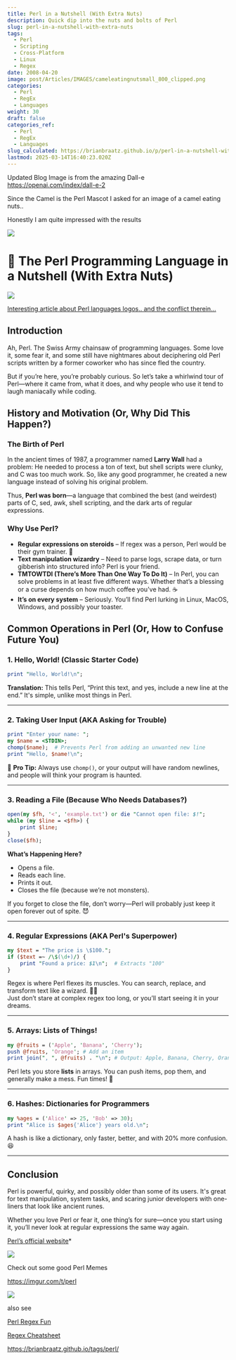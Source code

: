 ```yaml
---
title: Perl in a Nutshell (With Extra Nuts)
description: Quick dip into the nuts and bolts of Perl
slug: perl-in-a-nutshell-with-extra-nuts
tags:
  - Perl
  - Scripting
  - Cross-Platform
  - Linux
  - Regex
date: 2008-04-20
image: post/Articles/IMAGES/cameleatingnutsmall_800_clipped.png
categories:
  - Perl
  - RegEx
  - Languages
weight: 30
draft: false
categories_ref:
  - Perl
  - RegEx
  - Languages
slug_calculated: https://brianbraatz.github.io/p/perl-in-a-nutshell-with-extra-nuts
lastmod: 2025-03-14T16:40:23.020Z
---
```

Updated Blog Image is from the amazing Dall-e\
<https://openai.com/index/dall-e-2>

Since the Camel is the Perl Mascot I asked for an image of a camel eating nuts..

Honestly I am quite impressed with the results

![](/post/Articles/IMAGES/cameleatingnutsmall_800_clipped.png)

# 🐪 The Perl Programming Language in a Nutshell (With Extra Nuts)

![](/post/Articles/perl/Pasted%20image%2020250201062155.jpg)

[Interesting article about Perl languages logos.. and the conflict therein... ](https://neilb.org/2020/12/04/perl-and-camels.html)

## Introduction

Ah, Perl. The Swiss Army chainsaw of programming languages. Some love it, some fear it, and some still have nightmares about deciphering old Perl scripts written by a former coworker who has since fled the country.

But if you’re here, you’re probably curious. So let’s take a whirlwind tour of Perl—where it came from, what it does, and why people who use it tend to laugh maniacally while coding.

## History and Motivation (Or, Why Did This Happen?)

### The Birth of Perl

In the ancient times of 1987, a programmer named **Larry Wall** had a problem: He needed to process a ton of text, but shell scripts were clunky, and C was too much work. So, like any good programmer, he created a new language instead of solving his original problem.

Thus, **Perl was born**—a language that combined the best (and weirdest) parts of C, sed, awk, shell scripting, and the dark arts of regular expressions.

### Why Use Perl?

* **Regular expressions on steroids** – If regex was a person, Perl would be their gym trainer. 💪
* **Text manipulation wizardry** – Need to parse logs, scrape data, or turn gibberish into structured info? Perl is your friend.
* **TMTOWTDI (There’s More Than One Way To Do It)** – In Perl, you can solve problems in at least five different ways. Whether that’s a blessing or a curse depends on how much coffee you've had. ☕
* **It’s on every system** – Seriously. You’ll find Perl lurking in Linux, MacOS, Windows, and possibly your toaster.

## Common Operations in Perl (Or, How to Confuse Future You)

### 1. Hello, World! (Classic Starter Code)

```perl
print "Hello, World!\n";
```

**Translation:** This tells Perl, “Print this text, and yes, include a new line at the end.” It's simple, unlike most things in Perl.

***

### 2. Taking User Input (AKA Asking for Trouble)

```perl
print "Enter your name: ";
my $name = <STDIN>;
chomp($name);  # Prevents Perl from adding an unwanted new line
print "Hello, $name!\n";
```

🔹 **Pro Tip:** Always use `chomp()`, or your output will have random newlines, and people will think your program is haunted.

***

### 3. Reading a File (Because Who Needs Databases?)

```perl
open(my $fh, '<', 'example.txt') or die "Cannot open file: $!";
while (my $line = <$fh>) {
    print $line;
}
close($fh);
```

**What’s Happening Here?**

* Opens a file.
* Reads each line.
* Prints it out.
* Closes the file (because we’re not monsters).

If you forget to close the file, don’t worry—Perl will probably just keep it open forever out of spite. 😈

***

### 4. Regular Expressions (AKA Perl's Superpower)

```perl
my $text = "The price is \$100.";
if ($text =~ /\$(\d+)/) {
    print "Found a price: $1\n";  # Extracts "100"
}
```

Regex is where Perl flexes its muscles. You can search, replace, and transform text like a wizard. 🧙‍♂️\
Just don’t stare at complex regex too long, or you’ll start seeing it in your dreams.

***

### 5. Arrays: Lists of Things!

```perl
my @fruits = ('Apple', 'Banana', 'Cherry');
push @fruits, 'Orange'; # Add an item
print join(", ", @fruits) . "\n"; # Output: Apple, Banana, Cherry, Orange
```

Perl lets you store **lists** in arrays. You can push items, pop them, and generally make a mess. Fun times! 🎉

***

### 6. Hashes: Dictionaries for Programmers

```perl
my %ages = ('Alice' => 25, 'Bob' => 30);
print "Alice is $ages{'Alice'} years old.\n";
```

A hash is like a dictionary, only faster, better, and with 20% more confusion. 😆

***

## Conclusion

Perl is powerful, quirky, and possibly older than some of its users. It's great for text manipulation, system tasks, and scaring junior developers with one-liners that look like ancient runes.

Whether you love Perl or fear it, one thing’s for sure—once you start using it, you’ll never look at regular expressions the same way again.

<!-- 
![A terrified developer looking at Perl regex](https://i.imgur.com/funny-perl-dev.png)
-->

[Perl’s official website](https://www.perl.org/)\*

![](/post/Articles/IMAGES/happycamel.png)

Check out some good Perl Memes

https://imgur.com/t/perl

![](/post/Articles/IMAGES/daily%20struggle%20-%20Imgur.png)

also see

[Perl Regex Fun](/post/Articles/perl/Perl%20Regex.md)

[Regex Cheatsheet](/post/Articles/perl/Regex%20Cheatsheet.md)

https://brianbraatz.github.io/tags/perl/
